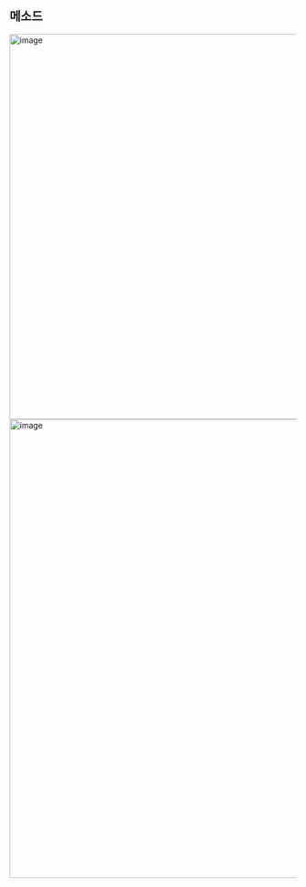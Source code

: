 ## 메소드 

<img width="676" alt="image" src="https://user-images.githubusercontent.com/93205435/189032844-5f69fece-d230-487f-827d-9a16474b59ea.png">
<img width="805" alt="image" src="https://user-images.githubusercontent.com/93205435/189037923-098534fb-a40a-4f56-b9b7-ee73eb50191d.png">

